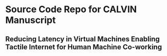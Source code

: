 # Source Code Repo for CALVIN Manuscript

## Reducing Latency in Virtual Machines Enabling Tactile Internet for Human Machine Co-working
